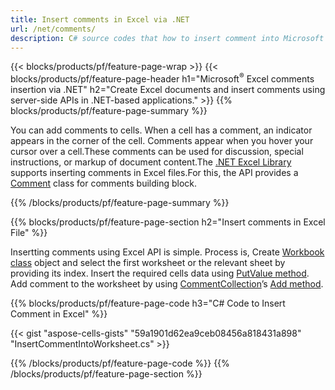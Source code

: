 ```yaml
---
title: Insert comments in Excel via .NET
url: /net/comments/
description: C# source codes that how to insert comment into Microsoft Excel files using .NET Library. 
---
```


{{< blocks/products/pf/feature-page-wrap >}}
{{< blocks/products/pf/feature-page-header h1="Microsoft<sup>&reg;</sup> Excel comments insertion via .NET" h2="Create Excel documents and insert comments using server-side APIs in .NET-based applications." >}}
{{% blocks/products/pf/feature-page-summary %}}

You can add comments to cells. When a cell has a comment, an indicator appears in the corner of the cell. Comments appear when you hover your cursor over a cell.These comments can be used for discussion, special instructions, or markup of document content.The [.NET Excel Library](/cells/net/) supports inserting comments in Excel files.For this, the API provides a [Comment](https://reference.aspose.com/cells/net/aspose.cells/comment) class for comments building block.

{{% /blocks/products/pf/feature-page-summary  %}}

{{% blocks/products/pf/feature-page-section  h2="Insert comments in Excel File" %}}

Insertting comments using Excel API is simple. Process is, Create [Workbook class](https://reference.aspose.com/cells/net/aspose.cells/workbook) object and select the first worksheet or the relevant sheet by providing its index. Insert the required cells data using [PutValue method](https://reference.aspose.com/cells/net/aspose.cells/cell/methods/putvalue/index). Add comment to the worksheet by using [CommentCollection](https://reference.aspose.com/cells/net/aspose.cells/commentcollection)’s [Add method](https://reference.aspose.com/cells/net/aspose.cells.commentcollection/add/methods/1).

{{% blocks/products/pf/feature-page-code h3="C# Code to Insert Comment in Excel" %}}

{{< gist "aspose-cells-gists" "59a1901d62ea9ceb08456a818431a898" "InsertCommentIntoWorksheet.cs" >}}

{{% /blocks/products/pf/feature-page-code  %}}
{{% /blocks/products/pf/feature-page-section %}}
